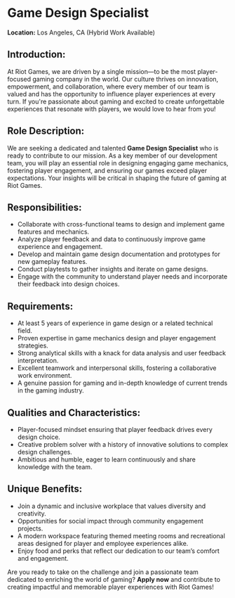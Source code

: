 # Game Design Specialist
**Location:** Los Angeles, CA (Hybrid Work Available)

## Introduction:
At Riot Games, we are driven by a single mission—to be the most player-focused gaming company in the world. Our culture thrives on innovation, empowerment, and collaboration, where every member of our team is valued and has the opportunity to influence player experiences at every turn. If you're passionate about gaming and excited to create unforgettable experiences that resonate with players, we would love to hear from you!

## Role Description:
We are seeking a dedicated and talented **Game Design Specialist** who is ready to contribute to our mission. As a key member of our development team, you will play an essential role in designing engaging game mechanics, fostering player engagement, and ensuring our games exceed player expectations. Your insights will be critical in shaping the future of gaming at Riot Games.

## Responsibilities:
- Collaborate with cross-functional teams to design and implement game features and mechanics.
- Analyze player feedback and data to continuously improve game experience and engagement.
- Develop and maintain game design documentation and prototypes for new gameplay features.
- Conduct playtests to gather insights and iterate on game designs.
- Engage with the community to understand player needs and incorporate their feedback into design choices.

## Requirements:
- At least 5 years of experience in game design or a related technical field.
- Proven expertise in game mechanics design and player engagement strategies.
- Strong analytical skills with a knack for data analysis and user feedback interpretation.
- Excellent teamwork and interpersonal skills, fostering a collaborative work environment.
- A genuine passion for gaming and in-depth knowledge of current trends in the gaming industry.

## Qualities and Characteristics:
- Player-focused mindset ensuring that player feedback drives every design choice.
- Creative problem solver with a history of innovative solutions to complex design challenges.
- Ambitious and humble, eager to learn continuously and share knowledge with the team.

## Unique Benefits:
- Join a dynamic and inclusive workplace that values diversity and creativity.
- Opportunities for social impact through community engagement projects.
- A modern workspace featuring themed meeting rooms and recreational areas designed for player and employee experiences alike.
- Enjoy food and perks that reflect our dedication to our team’s comfort and engagement.

Are you ready to take on the challenge and join a passionate team dedicated to enriching the world of gaming? **Apply now** and contribute to creating impactful and memorable player experiences with Riot Games!